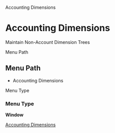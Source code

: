 
Accounting Dimensions
# Accounting Dimensions


Maintain Non-Account Dimension Trees

Menu Path
## Menu Path



- Accounting Dimensions

Menu Type
### Menu Type

**Window**


[Accounting Dimensions](functional-guide/window/window-accounting-dimensions.md)